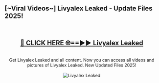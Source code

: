<h2>[~Viral Videos~] Livyalex Leaked - Update Files 2025!</h2>
<br>
<div align="center">
<h2><a href="https://betterlinks.top/A2PfLJ" rel="nofollow">🔴 CLICK HERE 🌐==►► Livyalex Leaked</a></h2>
<br>
Get Livyalex Leaked and all content. Now you can access all videos and pictures of Livyalex Leaked. New Updated Files 2025!
<br>
<br>
<a href="https://betterlinks.top/A2PfLJ" rel="nofollow" data-target="animated-image.originalLink"><img src="https://i.ibb.co.com/WyWwxjT/player-gif2.gif" alt="Livyalex Leaked" style="max-width: 100%; display: inline-block;" data-target="animated-image.originalImage"></a>
</div>
<br>

